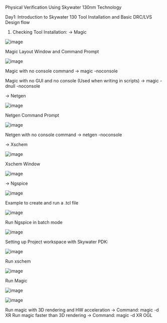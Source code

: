 Physical Verification Using Skywater 130nm Technology


Day1: Introduction to Skywater 130
Tool Installation and Basic DRC/LVS Design flow

1. Checking Tool Installation:
-> Magic

![image](https://user-images.githubusercontent.com/80171126/194927788-8c9c7302-f52c-45a8-9e45-bd2baea84b35.png)

Magic Layout Window and Command Prompt

![image](https://user-images.githubusercontent.com/80171126/194928193-d756e637-e264-4c00-ad7f-d1e2b3a4c438.png)

Magic with no console command -> magic -noconsole

Magic with no GUI and no console (Used when writing in scripts) -> magic -dnull -noconsole


-> Netgen

![image](https://user-images.githubusercontent.com/80171126/194928419-7782db40-cf64-47e1-8cd8-1b91f923af1a.png)

Netgen Command Prompt

![image](https://user-images.githubusercontent.com/80171126/194928486-f21408f2-a02c-4f76-99dd-fae982e13cfa.png)

Netgen with no console command -> netgen -noconsole

-> Xschem

![image](https://user-images.githubusercontent.com/80171126/194928593-440498f6-542e-42c7-b7af-f50d67e24eab.png)

Xschem Window

![image](https://user-images.githubusercontent.com/80171126/194928663-cf53d33d-0ea1-445b-af7e-50596a54d84a.png)

-> Ngspice

![image](https://user-images.githubusercontent.com/80171126/194928848-55020dad-b851-4dc8-8f39-a5c4c108cdef.png)


Example to create and run a .tcl file

![image](https://user-images.githubusercontent.com/80171126/194931483-24b45207-a931-4561-8f77-20a112b546a4.png)

Run Ngspice in batch mode

![image](https://user-images.githubusercontent.com/80171126/194931572-8bd7b085-7d35-4cc1-a7e7-3c2e84ef1a77.png)


Setting up Project workspace with Skywater PDK:

![image](https://user-images.githubusercontent.com/80171126/194934874-e9c07e65-1fe3-4707-b783-4c527f76f5c6.png)


Run xschem

![image](https://user-images.githubusercontent.com/80171126/194934979-8958b232-d5fd-4606-acbc-2bbc5ed909b6.png)

Run Magic

![image](https://user-images.githubusercontent.com/80171126/194935576-33605719-616c-42fd-b276-eb76da36b941.png)

![image](https://user-images.githubusercontent.com/80171126/194935653-cc1b79b4-e496-4b3f-a80e-538b0ca758c7.png)

Run magic with 3D rendering and HW acceleration -> Command: magic -d XR
Run magic faster than 3D rendering -> Command: magic -d XR OGL

